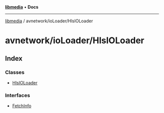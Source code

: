 [**libmedia**](../../../README.md) • **Docs**

***

[libmedia](../../../README.md) / avnetwork/ioLoader/HlsIOLoader

# avnetwork/ioLoader/HlsIOLoader

## Index

### Classes

- [HlsIOLoader](classes/HlsIOLoader.md)

### Interfaces

- [FetchInfo](interfaces/FetchInfo.md)
